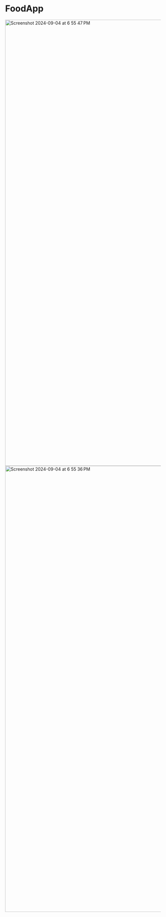 # FoodApp
<img width="1440" alt="Screenshot 2024-09-04 at 6 55 47 PM" src="https://github.com/user-attachments/assets/681f81d3-bfa2-4edf-a741-1ae413ac2e1f">
<img width="1440" alt="Screenshot 2024-09-04 at 6 55 36 PM" src="https://github.com/user-attachments/assets/73c52006-5e5f-476d-902c-ca8253cd1f9a">

